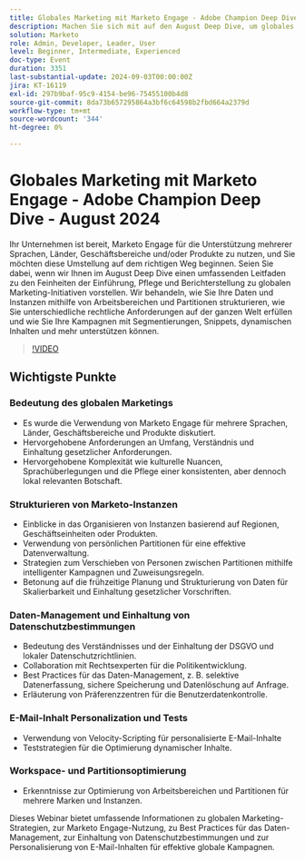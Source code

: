 ```yaml
---
title: Globales Marketing mit Marketo Engage - Adobe Champion Deep Dive - August 2024
description: Machen Sie sich mit auf den August Deep Dive, um globales Marketing mit Marketo Engage zu erschließen. Es geht um Datenstrukturierung, rechtliche Compliance, Kampagnenunterstützung mit Segmentierungen, Snippets, dynamische Inhalte und mehr sowie um Einblicke in die Optimierung von Arbeitsbereichen und Partitionen für mehrere Marken und Instanzen.
solution: Marketo
role: Admin, Developer, Leader, User
level: Beginner, Intermediate, Experienced
doc-type: Event
duration: 3351
last-substantial-update: 2024-09-03T00:00:00Z
jira: KT-16119
exl-id: 297b9baf-95c9-4154-be96-75455100b4d8
source-git-commit: 8da73b657295864a3bf6c64598b2fbd664a2379d
workflow-type: tm+mt
source-wordcount: '344'
ht-degree: 0%

---
```


# Globales Marketing mit Marketo Engage - Adobe Champion Deep Dive - August 2024

Ihr Unternehmen ist bereit, Marketo Engage für die Unterstützung mehrerer Sprachen, Länder, Geschäftsbereiche und/oder Produkte zu nutzen, und Sie möchten diese Umstellung auf dem richtigen Weg beginnen. Seien Sie dabei, wenn wir Ihnen im August Deep Dive einen umfassenden Leitfaden zu den Feinheiten der Einführung, Pflege und Berichterstellung zu globalen Marketing-Initiativen vorstellen. Wir behandeln, wie Sie Ihre Daten und Instanzen mithilfe von Arbeitsbereichen und Partitionen strukturieren, wie Sie unterschiedliche rechtliche Anforderungen auf der ganzen Welt erfüllen und wie Sie Ihre Kampagnen mit Segmentierungen, Snippets, dynamischen Inhalten und mehr unterstützen können.

>[!VIDEO](https://video.tv.adobe.com/v/3433245/?learn=on)

## Wichtigste Punkte

### Bedeutung des globalen Marketings

* Es wurde die Verwendung von Marketo Engage für mehrere Sprachen, Länder, Geschäftsbereiche und Produkte diskutiert.
* Hervorgehobene Anforderungen an Umfang, Verständnis und Einhaltung gesetzlicher Anforderungen.
* Hervorgehobene Komplexität wie kulturelle Nuancen, Sprachüberlegungen und die Pflege einer konsistenten, aber dennoch lokal relevanten Botschaft.

### Strukturieren von Marketo-Instanzen

* Einblicke in das Organisieren von Instanzen basierend auf Regionen, Geschäftseinheiten oder Produkten.
* Verwendung von persönlichen Partitionen für eine effektive Datenverwaltung.
* Strategien zum Verschieben von Personen zwischen Partitionen mithilfe intelligenter Kampagnen und Zuweisungsregeln.
* Betonung auf die frühzeitige Planung und Strukturierung von Daten für Skalierbarkeit und Einhaltung gesetzlicher Vorschriften.

### Daten-Management und Einhaltung von Datenschutzbestimmungen

* Bedeutung des Verständnisses und der Einhaltung der DSGVO und lokaler Datenschutzrichtlinien.
* Collaboration mit Rechtsexperten für die Politikentwicklung.
* Best Practices für das Daten-Management, z. B. selektive Datenerfassung, sichere Speicherung und Datenlöschung auf Anfrage.
* Erläuterung von Präferenzzentren für die Benutzerdatenkontrolle.

### E-Mail-Inhalt Personalization und Tests

* Verwendung von Velocity-Scripting für personalisierte E-Mail-Inhalte
* Teststrategien für die Optimierung dynamischer Inhalte.

### Workspace- und Partitionsoptimierung

* Erkenntnisse zur Optimierung von Arbeitsbereichen und Partitionen für mehrere Marken und Instanzen.

Dieses Webinar bietet umfassende Informationen zu globalen Marketing-Strategien, zur Marketo Engage-Nutzung, zu Best Practices für das Daten-Management, zur Einhaltung von Datenschutzbestimmungen und zur Personalisierung von E-Mail-Inhalten für effektive globale Kampagnen.
